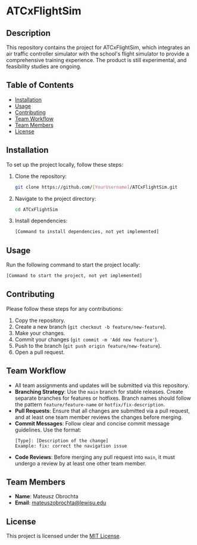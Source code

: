 # ATCxFlightSim

## Description
This repository contains the project for ATCxFlightSim, which integrates an air traffic controller simulator with the school's flight simulator to provide a comprehensive training experience. The product is still experimental, and feasibility studies are ongoing.

## Table of Contents
- [Installation](#installation)
- [Usage](#usage)
- [Contributing](#contributing)
- [Team Workflow](#team-workflow)
- [Team Members](#team-members)
- [License](#license)

## Installation
To set up the project locally, follow these steps:

1. Clone the repository:
   ```bash
   git clone https://github.com/[YourUsername]/ATCxFlightSim.git
   ```
2. Navigate to the project directory:
   ```bash
   cd ATCxFlightSim
   ```
3. Install dependencies:
   ```bash
   [Command to install dependencies, not yet implemented]
   ```

## Usage
Run the following command to start the project locally:
```bash
[Command to start the project, not yet implemented]
```

## Contributing
Please follow these steps for any contributions:
1. Copy the repository.
2. Create a new branch (`git checkout -b feature/new-feature`).
3. Make your changes.
4. Commit your changes (`git commit -m 'Add new feature'`).
5. Push to the branch (`git push origin feature/new-feature`).
6. Open a pull request.

## Team Workflow
- All team assignments and updates will be submitted via this repository.
- **Branching Strategy**: Use the `main` branch for stable releases. Create separate branches for features or hotfixes. Branch names should follow the pattern `feature/feature-name` or `hotfix/fix-description`.
- **Pull Requests**: Ensure that all changes are submitted via a pull request, and at least one team member reviews the changes before merging.
- **Commit Messages**: Follow clear and concise commit message guidelines. Use the format:
  ```
  [Type]: [Description of the change]
  Example: fix: correct the navigation issue
  ```
- **Code Reviews**: Before merging any pull request into `main`, it must undergo a review by at least one other team member.

## Team Members
- **Name**: Mateusz Obrochta  
- **Email**: mateuszobrochta@lewisu.edu 

## License
This project is licensed under the [MIT License](LICENSE).
